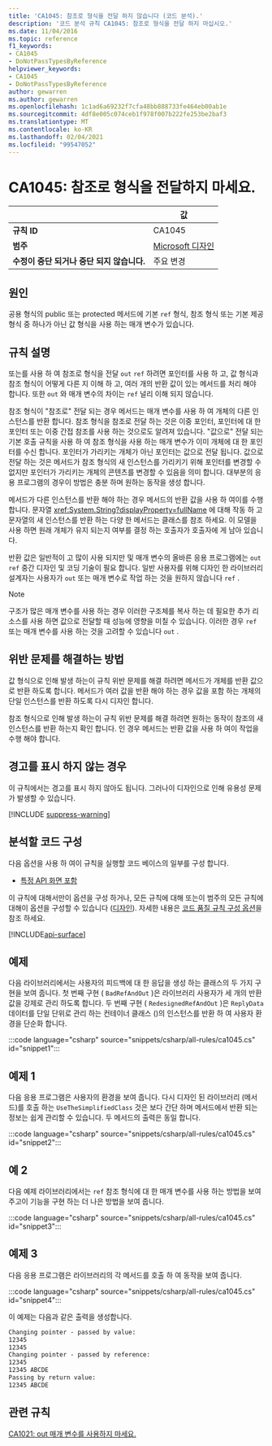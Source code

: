 ```yaml
---
title: 'CA1045: 참조로 형식을 전달 하지 않습니다 (코드 분석).'
description: '코드 분석 규칙 CA1045: 참조로 형식을 전달 하지 마십시오.'
ms.date: 11/04/2016
ms.topic: reference
f1_keywords:
- CA1045
- DoNotPassTypesByReference
helpviewer_keywords:
- CA1045
- DoNotPassTypesByReference
author: gewarren
ms.author: gewarren
ms.openlocfilehash: 1c1ad6a69232f7cfa48bb888733fe464eb00ab1e
ms.sourcegitcommit: 4df8e005c074ceb1f978f007b222fe253be2baf3
ms.translationtype: MT
ms.contentlocale: ko-KR
ms.lasthandoff: 02/04/2021
ms.locfileid: "99547052"
---
```

# <a name="ca1045-do-not-pass-types-by-reference"></a>CA1045: 참조로 형식을 전달하지 마세요.

| | 값 |
|-|-|
| **규칙 ID** |CA1045|
| **범주** |[Microsoft 디자인](design-warnings.md)|
| **수정이 중단 되거나 중단 되지 않습니다.** |주요 변경|

## <a name="cause"></a>원인

공용 형식의 public 또는 protected 메서드에 기본 `ref` 형식, 참조 형식 또는 기본 제공 형식 중 하나가 아닌 값 형식을 사용 하는 매개 변수가 있습니다.

## <a name="rule-description"></a>규칙 설명

또는를 사용 하 여 참조로 형식을 전달 `out` `ref` 하려면 포인터를 사용 하 고, 값 형식과 참조 형식이 어떻게 다른 지 이해 하 고, 여러 개의 반환 값이 있는 메서드를 처리 해야 합니다. 또한 `out` 와 매개 변수의 차이는 `ref` 널리 이해 되지 않습니다.

참조 형식이 "참조로" 전달 되는 경우 메서드는 매개 변수를 사용 하 여 개체의 다른 인스턴스를 반환 합니다. 참조 형식을 참조로 전달 하는 것은 이중 포인터, 포인터에 대 한 포인터 또는 이중 간접 참조를 사용 하는 것으로도 알려져 있습니다. "값으로" 전달 되는 기본 호출 규칙을 사용 하 여 참조 형식을 사용 하는 매개 변수가 이미 개체에 대 한 포인터를 수신 합니다. 포인터가 가리키는 개체가 아닌 포인터는 값으로 전달 됩니다. 값으로 전달 하는 것은 메서드가 참조 형식의 새 인스턴스를 가리키기 위해 포인터를 변경할 수 없지만 포인터가 가리키는 개체의 콘텐츠를 변경할 수 있음을 의미 합니다. 대부분의 응용 프로그램의 경우이 방법은 충분 하며 원하는 동작을 생성 합니다.

메서드가 다른 인스턴스를 반환 해야 하는 경우 메서드의 반환 값을 사용 하 여이를 수행 합니다. 문자열 <xref:System.String?displayProperty=fullName> 에 대해 작동 하 고 문자열의 새 인스턴스를 반환 하는 다양 한 메서드는 클래스를 참조 하세요. 이 모델을 사용 하면 원래 개체가 유지 되는지 여부를 결정 하는 호출자가 호출자에 게 남아 있습니다.

반환 값은 일반적이 고 많이 사용 되지만 및 매개 변수의 올바른 응용 프로그램에는 `out` `ref` 중간 디자인 및 코딩 기술이 필요 합니다. 일반 사용자를 위해 디자인 한 라이브러리 설계자는 사용자가 `out` 또는 매개 변수로 작업 하는 것을 원하지 않습니다 `ref` .

> [!NOTE]
> 구조가 많은 매개 변수를 사용 하는 경우 이러한 구조체를 복사 하는 데 필요한 추가 리소스를 사용 하면 값으로 전달할 때 성능에 영향을 미칠 수 있습니다. 이러한 경우 `ref` 또는 매개 변수를 사용 하는 것을 고려할 수 있습니다 `out` .

## <a name="how-to-fix-violations"></a>위반 문제를 해결하는 방법

값 형식으로 인해 발생 하는이 규칙 위반 문제를 해결 하려면 메서드가 개체를 반환 값으로 반환 하도록 합니다. 메서드가 여러 값을 반환 해야 하는 경우 값을 포함 하는 개체의 단일 인스턴스를 반환 하도록 다시 디자인 합니다.

참조 형식으로 인해 발생 하는이 규칙 위반 문제를 해결 하려면 원하는 동작이 참조의 새 인스턴스를 반환 하는지 확인 합니다. 인 경우 메서드는 반환 값을 사용 하 여이 작업을 수행 해야 합니다.

## <a name="when-to-suppress-warnings"></a>경고를 표시 하지 않는 경우

이 규칙에서는 경고를 표시 하지 않아도 됩니다. 그러나이 디자인으로 인해 유용성 문제가 발생할 수 있습니다.

[!INCLUDE [suppress-warning](../../../../includes/code-analysis/suppress-warning.md)]

## <a name="configure-code-to-analyze"></a>분석할 코드 구성

다음 옵션을 사용 하 여이 규칙을 실행할 코드 베이스의 일부를 구성 합니다.

- [특정 API 화면 포함](#include-specific-api-surfaces)

이 규칙에 대해서만이 옵션을 구성 하거나, 모든 규칙에 대해 또는이 범주의 모든 규칙에 대해이 옵션을 구성할 수 있습니다 ([디자인](design-warnings.md)). 자세한 내용은 [코드 품질 규칙 구성 옵션](../code-quality-rule-options.md)을 참조 하세요.

[!INCLUDE[api-surface](~/includes/code-analysis/api-surface.md)]

## <a name="example"></a>예제

다음 라이브러리에서는 사용자의 피드백에 대 한 응답을 생성 하는 클래스의 두 가지 구현을 보여 줍니다. 첫 번째 구현 ( `BadRefAndOut` )은 라이브러리 사용자가 세 개의 반환 값을 강제로 관리 하도록 합니다. 두 번째 구현 ( `RedesignedRefAndOut` )은 `ReplyData` 데이터를 단일 단위로 관리 하는 컨테이너 클래스 ()의 인스턴스를 반환 하 여 사용자 환경을 단순화 합니다.

:::code language="csharp" source="snippets/csharp/all-rules/ca1045.cs" id="snippet1":::

## <a name="example-1"></a>예제 1

다음 응용 프로그램은 사용자의 환경을 보여 줍니다. 다시 디자인 된 라이브러리 (메서드)를 호출 하는 `UseTheSimplifiedClass` 것은 보다 간단 하며 메서드에서 반환 되는 정보는 쉽게 관리할 수 있습니다. 두 메서드의 출력은 동일 합니다.

:::code language="csharp" source="snippets/csharp/all-rules/ca1045.cs" id="snippet2":::

## <a name="example-2"></a>예 2

다음 예제 라이브러리에서는 `ref` 참조 형식에 대 한 매개 변수를 사용 하는 방법을 보여 주고이 기능을 구현 하는 더 나은 방법을 보여 줍니다.

:::code language="csharp" source="snippets/csharp/all-rules/ca1045.cs" id="snippet3":::

## <a name="example-3"></a>예제 3

다음 응용 프로그램은 라이브러리의 각 메서드를 호출 하 여 동작을 보여 줍니다.

:::code language="csharp" source="snippets/csharp/all-rules/ca1045.cs" id="snippet4":::

이 예제는 다음과 같은 출력을 생성합니다.

```txt
Changing pointer - passed by value:
12345
12345
Changing pointer - passed by reference:
12345
12345 ABCDE
Passing by return value:
12345 ABCDE
```

## <a name="related-rules"></a>관련 규칙

[CA1021: out 매개 변수를 사용하지 마세요.](ca1021.md)
